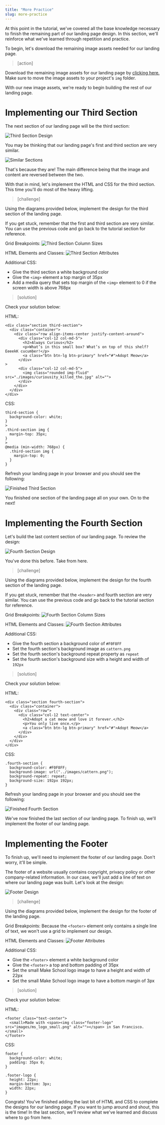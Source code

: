 ```yaml
---
title: "More Practice"
slug: more-practice
---
```


At this point in the tutorial, we've covered all the base knowledge necessary to finish the remaining part of our landing page design. In this section, we'll reinforce what we've learned through repetition and practice.

To begin, let's download the remaining image assets needed for our landing page.

> [action]
>
Download the remaining image assets for our landing page by [clicking here.](insert-link-here) Make sure to move the image assets to your project's `img` folder.

<!-- TODO: insert link here -->

With our new image assets, we're ready to begin building the rest of our landing page.

# Implementing our Third Section

The next section of our landing page will be the third section:

![Third Section Design](assets/third_section_design.jpg)

You may be thinking that our landing page's first and third section are very similar.

![Similar Sections](assets/similar_sections.jpg)

That's because they are! The main difference being that the image and content are reversed between the two.

With that in mind, let's implement the HTML and CSS for the third section. This time you'll do most of the heavy lifting.

> [challenge]
>
Using the diagrams provided below, implement the design for the third section of the landing page.
>
If you get stuck, remember that the first and third section are very similar. You can use the previous code and go back to the tutorial section for reference.
>
Grid Breakpoints: ![Third Section Column Sizes](assets/third_section_column_sizes.jpg)
>
HTML Elements and Classes: ![Third Section Attributes](assets/third_section_attributes.jpg)
>
Additional CSS:
>
- Give the third section a white background color
- Give the `<img>` element a top margin of 35px
- Add a media query that sets top margin of the `<img>` element to 0 if the screen width is above 768px

<!-- break -->

> [solution]
>
Check your solution below:
>
HTML:
>
```
<div class="section third-section">
  <div class="container">
    <div class="row align-items-center justify-content-around">
      <div class="col-12 col-md-5">
        <h2>Always Curious</h2>
        <p>What’s in this small box? What’s on top of this shelf? EeeekK cucumber!</p>
        <a class="btn btn-lg btn-primary" href="#">Adopt Meow</a>
      </div>
>
      <div class="col-12 col-md-5">
        <img class="rounded img-fluid" src="./images/curiousity_killed_the.jpg" alt="">
      </div>
    </div>
  </div>
</div>
```
>
CSS:
>
```
third-section {
  background-color: white;
}
>
.third-section img {
  margin-top: 35px;
}
>
@media (min-width: 768px) {
  .third-section img {
    margin-top: 0;
  }
}
```

Refresh your landing page in your browser and you should see the following:

![Finished Third Section](assets/finished_third_section.jpg)

You finished one section of the landing page all on your own. On to the next!

# Implementing the Fourth Section

Let's build the last content section of our landing page. To review the design:

![Fourth Section Design](assets/fourth_section_design.jpg)

You've done this before. Take from here.

> [challenge]
>
Using the diagrams provided below, implement the design for the fourth section of the landing page.
>
If you get stuck, remember that the `<header>` and fourth section are very similar. You can use the previous code and go back to the tutorial section for reference.
>
Grid Breakpoints: ![Fourth Section Column Sizes](assets/fourth_section_column_sizes.jpg)
>
HTML Elements and Classes: ![Fourth Section Attributes](assets/fourth_section_attributes.jpg)
>
Additional CSS:
>
- Give the fourth section a background color of `#F0F8FF`
- Set the fourth section's background image as `cattern.png`
- Set the fourth section's background repeat property as `repeat`
- Set the fourth section's background size with a height and width of `192px`

<!-- break -->

> [solution]
>
Check your solution below:
>
HTML:
>
```
<div class="section fourth-section">
  <div class="container">
    <div class="row">
      <div class="col-12 text-center">
        <h2>Adopt a cat meow and love it forever.</h2>
        <p>You only live once.</p>
        <a class="btn btn-lg btn-primary" href="#">Adopt Meow</a>
      </div>
    </div>
  </div>
</div>
```
>
CSS:
>
```
.fourth-section {
  background-color: #F0F8FF;
  background-image: url("../images/cattern.png");
  background-repeat: repeat;
  background-size: 192px 192px;
}
```

Refresh your landing page in your browser and you should see the following:

![Finished Fourth Section](assets/finished_fourth_section.jpg)

We've now finished the last section of our landing page. To finish up, we'll implement the footer of our landing page.

# Implementing the Footer

To finish up, we'll need to implement the footer of our landing page. Don't worry, it'll be simple.

The footer of a website usually contains copyright, privacy policy or other company-related information. In our case, we'll just add a line of text on where our landing page was built. Let's look at the design:

![Footer Design](assets/footer_design.jpg)

> [challenge]
>
Using the diagrams provided below, implement the design for the footer of the landing page.
>
Grid Breakpoints: Because the `<footer>` element only contains a single line of text, we won't use a grid to implement our design.
>
HTML Elements and Classes: ![Footer Attributes](assets/footer_attributes.jpg)
>
Additional CSS:
>
- Give the `<footer>` element a white background color
- Give the `<footer>` a top and bottom padding of 35px
- Set the small Make School logo image to have a height and width of 22px
- Set the small Make School logo image to have a bottom margin of 3px

<!-- break -->

> [solution]
>
Check your solution below:
>
HTML:
>
```
<footer class="text-center">
  <small>Made with <span><img class="footer-logo" src="images/ms_logo_small.png" alt=""></span> in San Francisco.</small>
</footer>
```
>
CSS:
>
```
footer {
  background-color: white;
  padding: 35px 0;
}

.footer-logo {
  height: 22px;
  margin-bottom: 3px;
  width: 22px;
}
```

Congrats! You've finished adding the last bit of HTML and CSS to complete the designs for our landing page. If you want to jump around and shout, this is the time! In the last section, we'll review what we've learned and discuss where to go from here.
